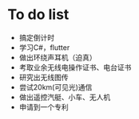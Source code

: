 # To do list

+ 搞定倒计时    
+ 学习C#，flutter  
+ 做出环绕声耳机（迫真）  
+ 考取业余无线电操作证书、电台证书  
+ 研究出无线图传  
+ 尝试20km(可见光)通信  
+ 做出遥控汽艇、小车、无人机  
+ 申请到一个专利  
